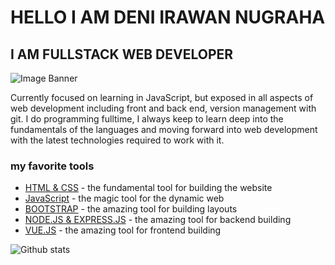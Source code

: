 # HELLO I AM DENI IRAWAN NUGRAHA
## I AM FULLSTACK WEB DEVELOPER

![Image Banner](https://d1nu36igcsxiys.cloudfront.net/images/img/webdeveloper_banner.jpg)

Currently focused on learning in JavaScript, but exposed in all aspects of web development including front and back end, version management with git. I do programming fulltime, I always keep to learn deep into the fundamentals of the languages and moving forward into web development with the latest technologies required to work with it.

### my favorite tools

* [HTML & CSS](https://html.com/) - the fundamental tool for building the website
* [JavaScript](https://www.javascript.com/) - the magic tool for the dynamic web
* [BOOTSTRAP](https://getbootstrap.com/) - the amazing tool for building layouts
* [NODE.JS & EXPRESS.JS](https://nodejs.org/en/) - the amazing tool for backend building
* [VUE.JS](https://vuejs.org/) - the amazing tool for frontend building

![Github stats](https://github-readme-stats.vercel.app/api?username=deni-irawan40563)
<div class="LI-profile-badge"  data-version="v1" data-size="medium" data-locale="in_ID" data-type="horizontal" data-theme="light" data-vanity="denycode"><a class="LI-simple-link">
